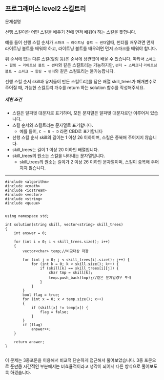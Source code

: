 ## 프로그래머스 level2 스킬트리

문제설명

선행 스킬이란 어떤 스킬을 배우기 전에 먼저 배워야 하는 스킬을 뜻합니다.

예를 들어 선행 스킬 순서가 `스파크 → 라이트닝 볼트 → 썬더`일때, 썬더를 배우려면 먼저 라이트닝 볼트를 배워야 하고, 라이트닝 볼트를 배우려면 먼저 스파크를 배워야 합니다.

위 순서에 없는 다른 스킬(힐링 등)은 순서에 상관없이 배울 수 있습니다. 따라서 `스파크 → 힐링 → 라이트닝 볼트 → 썬더`와 같은 스킬트리는 가능하지만, `썬더 → 스파크`나 `라이트닝 볼트 → 스파크 → 힐링 → 썬더`와 같은 스킬트리는 불가능합니다.

선행 스킬 순서 skill과 유저들이 만든 스킬트리[1](https://programmers.co.kr/learn/courses/30/lessons/49993#fn1)를 담은 배열 skill_trees가 매개변수로 주어질 때, 가능한 스킬트리 개수를 return 하는 solution 함수를 작성해주세요.

##### 제한 조건

- 스킬은 알파벳 대문자로 표기하며, 모든 문자열은 알파벳 대문자로만 이루어져 있습니다.
- 스킬 순서와 스킬트리는 문자열로 표기합니다.
  - 예를 들어, `C → B → D` 라면 CBD로 표기합니다
- 선행 스킬 순서 skill의 길이는 1 이상 26 이하이며, 스킬은 중복해 주어지지 않습니다.
- skill_trees는 길이 1 이상 20 이하인 배열입니다.
- skill_trees의 원소는 스킬을 나타내는 문자열입니다.
  - skill_trees의 원소는 길이가 2 이상 26 이하인 문자열이며, 스킬이 중복해 주어지지 않습니다.

___

```
#include <algorithm>
#include <cmath>
#include <iostream>
#include <vector>
#include <string>
#include <queue>


using namespace std;

int solution(string skill, vector<string> skill_trees)
{
	int answer = 0;
	
	for (int i = 0; i < skill_trees.size(); i++)
	{
		vector<char> temp;//비교대상 저장

		for (int j = 0; j < skill_trees[i].size(); j++) {
			for (int k = 0; k < skill.size(); k++) {
				if (skill[k] == skill_trees[i][j]) {
					char tmp = skill[k];
					temp.push_back(tmp);//같은 문자일경우 푸쉬
				}
			}
		}
		bool flag = true;
		for (int x = 0; x < temp.size(); x++)
		{
			if (skill[x] != temp[x]) {
				flag = false;
			}
		}
		if (flag)
			answer++;
	}

	return answer;
}


```

이 문제는 3중포문을 이용해서 비교적 단순하게 접근해서 풀어보았습니다. 3중 포문으로 푼만큼 시간적인 부분에서는 비효율적이라고 생각이 되어서 다른 방식으로 풀어보도록 하겠습니다.